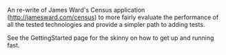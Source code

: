 An re-write of James Ward's Census application (http://jamesward.com/census) to more fairly evaluate the performance of all the tested technologies and provide a simpler path to adding tests.

See the GettingStarted page for the skinny on how to get up and running fast.